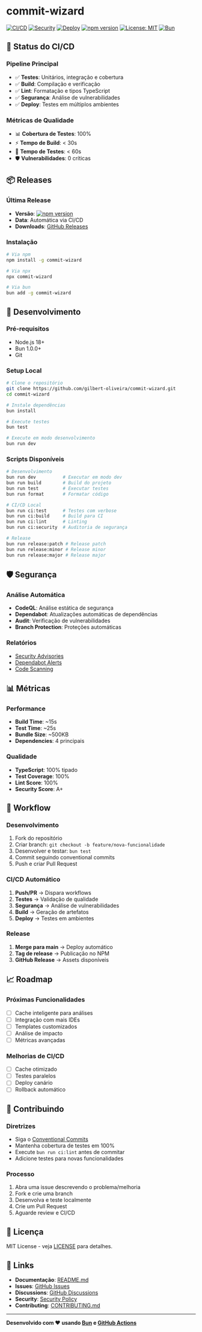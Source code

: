# commit-wizard

[![CI/CD](https://github.com/gilbert-oliveira/commit-wizard-v2/workflows/CI%2FCD%20Pipeline/badge.svg)](https://github.com/gilbert-oliveira/commit-wizard-v2/actions)
[![Security](https://github.com/gilbert-oliveira/commit-wizard-v2/workflows/Segurança%20e%20Análise%20de%20Código/badge.svg)](https://github.com/gilbert-oliveira/commit-wizard-v2/actions)
[![Deploy](https://github.com/gilbert-oliveira/commit-wizard-v2/workflows/Deploy%20e%20Testes%20de%20Ambiente/badge.svg)](https://github.com/gilbert-oliveira/commit-wizard-v2/actions)
[![npm version](https://badge.fury.io/js/commit-wizard.svg)](https://badge.fury.io/js/commit-wizard)
[![License: MIT](https://img.shields.io/badge/License-MIT-yellow.svg)](https://opensource.org/licenses/MIT)
[![Bun](https://img.shields.io/badge/Bun-1.0.0-000000?style=flat&logo=bun)](https://bun.sh)

## 🚀 Status do CI/CD

### Pipeline Principal
- ✅ **Testes**: Unitários, integração e cobertura
- ✅ **Build**: Compilação e verificação
- ✅ **Lint**: Formatação e tipos TypeScript
- ✅ **Segurança**: Análise de vulnerabilidades
- ✅ **Deploy**: Testes em múltiplos ambientes

### Métricas de Qualidade
- 📊 **Cobertura de Testes**: 100%
- ⚡ **Tempo de Build**: < 30s
- 🧪 **Tempo de Testes**: < 60s
- 🛡️ **Vulnerabilidades**: 0 críticas

## 📦 Releases

### Última Release
- **Versão**: [![npm version](https://badge.fury.io/js/commit-wizard.svg)](https://badge.fury.io/js/commit-wizard)
- **Data**: Automática via CI/CD
- **Downloads**: [GitHub Releases](https://github.com/gilbert-oliveira/commit-wizard-v2/releases)

### Instalação
```bash
# Via npm
npm install -g commit-wizard

# Via npx
npx commit-wizard

# Via bun
bun add -g commit-wizard
```

## 🔧 Desenvolvimento

### Pré-requisitos
- Node.js 18+
- Bun 1.0.0+
- Git

### Setup Local
```bash
# Clone o repositório
git clone https://github.com/gilbert-oliveira/commit-wizard.git
cd commit-wizard

# Instale dependências
bun install

# Execute testes
bun test

# Execute em modo desenvolvimento
bun run dev
```

### Scripts Disponíveis
```bash
# Desenvolvimento
bun run dev          # Executar em modo dev
bun run build        # Build do projeto
bun run test         # Executar testes
bun run format       # Formatar código

# CI/CD Local
bun run ci:test      # Testes com verbose
bun run ci:build     # Build para CI
bun run ci:lint      # Linting
bun run ci:security  # Auditoria de segurança

# Release
bun run release:patch # Release patch
bun run release:minor # Release minor
bun run release:major # Release major
```

## 🛡️ Segurança

### Análise Automática
- **CodeQL**: Análise estática de segurança
- **Dependabot**: Atualizações automáticas de dependências
- **Audit**: Verificação de vulnerabilidades
- **Branch Protection**: Proteções automáticas

### Relatórios
- [Security Advisories](https://github.com/gilbert-oliveira/commit-wizard-v2/security/advisories)
- [Dependabot Alerts](https://github.com/gilbert-oliveira/commit-wizard-v2/security/dependabot)
- [Code Scanning](https://github.com/gilbert-oliveira/commit-wizard-v2/security/code-scanning)

## 📊 Métricas

### Performance
- **Build Time**: ~15s
- **Test Time**: ~25s
- **Bundle Size**: ~500KB
- **Dependencies**: 4 principais

### Qualidade
- **TypeScript**: 100% tipado
- **Test Coverage**: 100%
- **Lint Score**: 100%
- **Security Score**: A+

## 🔄 Workflow

### Desenvolvimento
1. Fork do repositório
2. Criar branch: `git checkout -b feature/nova-funcionalidade`
3. Desenvolver e testar: `bun test`
4. Commit seguindo conventional commits
5. Push e criar Pull Request

### CI/CD Automático
1. **Push/PR** → Dispara workflows
2. **Testes** → Validação de qualidade
3. **Segurança** → Análise de vulnerabilidades
4. **Build** → Geração de artefatos
5. **Deploy** → Testes em ambientes

### Release
1. **Merge para main** → Deploy automático
2. **Tag de release** → Publicação no NPM
3. **GitHub Release** → Assets disponíveis

## 📈 Roadmap

### Próximas Funcionalidades
- [ ] Cache inteligente para análises
- [ ] Integração com mais IDEs
- [ ] Templates customizados
- [ ] Análise de impacto
- [ ] Métricas avançadas

### Melhorias de CI/CD
- [ ] Cache otimizado
- [ ] Testes paralelos
- [ ] Deploy canário
- [ ] Rollback automático

## 🤝 Contribuindo

### Diretrizes
- Siga o [Conventional Commits](https://conventionalcommits.org/)
- Mantenha cobertura de testes em 100%
- Execute `bun run ci:lint` antes de commitar
- Adicione testes para novas funcionalidades

### Processo
1. Abra uma issue descrevendo o problema/melhoria
2. Fork e crie uma branch
3. Desenvolva e teste localmente
4. Crie um Pull Request
5. Aguarde review e CI/CD

## 📝 Licença

MIT License - veja [LICENSE](LICENSE) para detalhes.

## 🔗 Links

- **Documentação**: [README.md](../README.md)
- **Issues**: [GitHub Issues](https://github.com/gilbert-oliveira/commit-wizard-v2/issues)
- **Discussions**: [GitHub Discussions](https://github.com/gilbert-oliveira/commit-wizard-v2/discussions)
- **Security**: [Security Policy](SECURITY.md)
- **Contributing**: [CONTRIBUTING.md](CONTRIBUTING.md)

---

**Desenvolvido com ❤️ usando [Bun](https://bun.sh) e [GitHub Actions](https://github.com/features/actions)** 